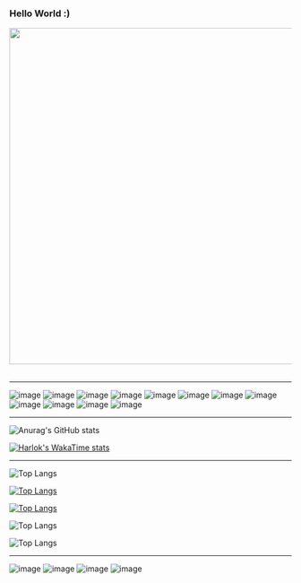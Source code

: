 ### Hello World :)
<img src="https://github.com/Anmol-Baranwal/Cool-GIFs-For-GitHub/assets/74038190/af212da4-8588-4d7c-8400-16e56f2746a0" width="600">
<br><br>

___________________________________________________________________________________

![image](https://github.com/user-attachments/assets/2a0587f0-04a1-4465-af81-3aa1db474ecf) ![image](https://github.com/user-attachments/assets/e9c86f0c-e887-45ae-b1a8-3b3878c2193c) ![image](https://github.com/user-attachments/assets/2827f0f9-bc1f-4aa1-a1cb-4b15e09303c4) ![image](https://github.com/user-attachments/assets/4502294f-fdb3-45bd-87bd-e838dddc4fba) ![image](https://github.com/user-attachments/assets/d2c7eaf9-1d58-464e-8bb1-8c1d832d3d44) ![image](https://github.com/user-attachments/assets/4ace55a7-c640-4d66-9434-04800971eddb) ![image](https://github.com/user-attachments/assets/f9bef540-b7de-43a7-864f-87b3f2400b01) ![image](https://github.com/user-attachments/assets/61dc062b-8c8e-4ee6-850c-1b6bdfee88c8) ![image](https://github.com/user-attachments/assets/b4f57109-ac22-46b9-9a88-2a650c3a7ed8) ![image](https://github.com/user-attachments/assets/9542d11b-cdcb-4ae9-8018-417831058ba7) ![image](https://github.com/user-attachments/assets/92b6d711-b564-4a2e-b5ca-6d3329436e7b) ![image](https://github.com/user-attachments/assets/cbcf5146-b7b3-4017-a4c0-432d13d08223) 

____________________________________________________________________________________

![Anurag's GitHub stats](https://github-readme-stats.vercel.app/api?username=anuraghazra&show_icons=true&theme=tokyonight)

[![Harlok's WakaTime stats](https://github-readme-stats.vercel.app/api/wakatime?username=ffflabs)](https://github.com/anuraghazra/github-readme-stats)

____________________________________________________________________________________

![Top Langs](https://github-readme-stats.vercel.app/api/top-langs/?username=anuraghazra&hide_progress=true)

[![Top Langs](https://github-readme-stats.vercel.app/api/top-langs/?username=anuraghazra&layout=pie)](https://github.com/anuraghazra/github-readme-stats)

[![Top Langs](https://github-readme-stats.vercel.app/api/top-langs/?username=anuraghazra&layout=donut-vertical)](https://github.com/anuraghazra/github-readme-stats)

![Top Langs](https://github-readme-stats.vercel.app/api/top-langs/?username=anuraghazra&langs_count=8)

![Top Langs](https://github-readme-stats.vercel.app/api/top-langs/?username=anuraghazra&langs_count=8)

_____________________________________________________________________________________

![image](https://github.com/user-attachments/assets/3a687d28-2861-4560-b8f9-68d13fb2edc0) ![image](https://github.com/user-attachments/assets/6f560864-8564-43e6-a395-fbb3e2099328) ![image](https://github.com/user-attachments/assets/41223373-996d-47d0-a888-b6dde99f85f0) ![image](https://github.com/user-attachments/assets/7d94544e-54e2-4a12-8c08-24500be812e8) 



